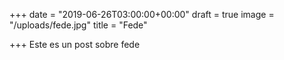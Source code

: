 +++
date = "2019-06-26T03:00:00+00:00"
draft = true
image = "/uploads/fede.jpg"
title = "Fede"

+++
Este es un post sobre fede